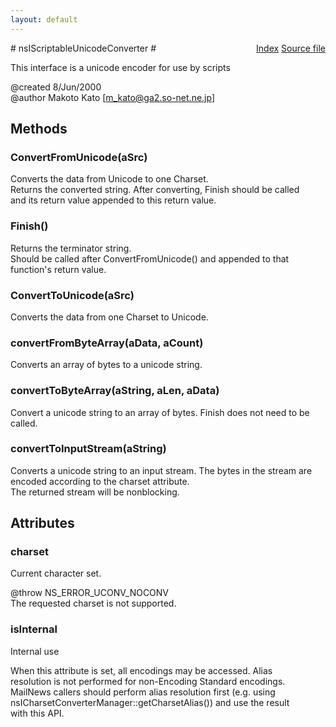 ```yaml
---
layout: default
---
```

<div class='links' style='float:right'><a href="../index.html">Index</a>
<a href="http://dxr.mozilla.org/mozilla-central/source/intl/uconv/nsIScriptableUConv.idl">Source file</a>
</div>
# nsIScriptableUnicodeConverter #
  
This interface is a unicode encoder for use by scripts  
  
@created         8/Jun/2000  
@author          Makoto Kato [m_kato@ga2.so-net.ne.jp]  
  

## Methods ##

### ConvertFromUnicode(aSrc) ###
  
Converts the data from Unicode to one Charset.  
Returns the converted string. After converting, Finish should be called  
and its return value appended to this return value.  
  

### Finish() ###
  
Returns the terminator string.  
Should be called after ConvertFromUnicode() and appended to that  
function's return value.  
  

### ConvertToUnicode(aSrc) ###
  
Converts the data from one Charset to Unicode.  
  

### convertFromByteArray(aData, aCount) ###
  
Converts an array of bytes to a unicode string.  
  

### convertToByteArray(aString, aLen, aData) ###
  
Convert a unicode string to an array of bytes. Finish does not need to be  
called.  
  

### convertToInputStream(aString) ###
  
Converts a unicode string to an input stream. The bytes in the stream are  
encoded according to the charset attribute.  
The returned stream will be nonblocking.  
  

## Attributes ##

### charset ###
  
Current character set.  
  
@throw NS_ERROR_UCONV_NOCONV  
       The requested charset is not supported.  
  

### isInternal ###
  
Internal use  
  
When this attribute is set, all encodings may be accessed. Alias  
resolution is not performed for non-Encoding Standard encodings.  
MailNews callers should perform alias resolution first (e.g. using  
nsICharsetConverterManager::getCharsetAlias()) and use the result  
with this API.  
  
